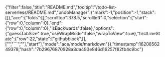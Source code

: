 {"filter":false,"title":"README.md","tooltip":"/todo-list-serverless/README.md","undoManager":{"mark":-1,"position":-1,"stack":[]},"ace":{"folds":[],"scrolltop":378.5,"scrollleft":0,"selection":{"start":{"row":0,"column":0},"end":{"row":0,"column":0},"isBackwards":false},"options":{"guessTabSize":true,"useWrapMode":false,"wrapToView":true},"firstLineState":{"row":22,"state":["githubblock",[],["","```",""],"start"],"mode":"ace/mode/markdown"}},"timestamp":1620856249378,"hash":"7b29676870928a3da493e946d16257f82fb4c9bc"}